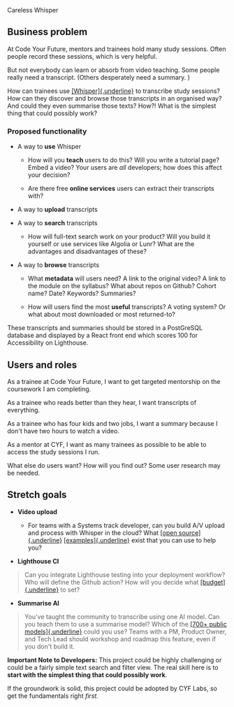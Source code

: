 Careless Whisper

## Business problem

At Code Your Future, mentors and trainees hold many study sessions.
Often people record these sessions, which is very helpful.

But not everybody can learn or absorb from video teaching. Some people
really need a transcript. (Others desperately need a summary. )

How can trainees use
[[Whisper]{.underline}](https://openai.com/blog/whisper/) to transcribe
study sessions? How can they discover and browse those transcripts in an
organised way? And could they even summarise those texts? How?! What is
the simplest thing that could possibly work?

### Proposed functionality

- A way to **use** Whisper

  - How will you **teach** users to do this? Will you write a
    tutorial page? Embed a video? Your users are _all_ developers;
    how does this affect your decision?

  - Are there free **online services** users can extract their
    transcripts with?

- A way to **upload** transcripts

- A way to **search** transcripts

  - How will full-text search work on your product? Will you build
    it yourself or use services like Algolia or Lunr? What are the
    advantages and disadvantages of these?

- A way to **browse** transcripts

  - What **metadata** will users need? A link to the original video?
    A link to the module on the syllabus? What about repos on
    Github? Cohort name? Date? Keywords? Summaries?

  - How will users find the most **useful** transcripts? A voting
    system? Or what about most downloaded or most returned-to?

These transcripts and summaries should be stored in a PostGreSQL
database and displayed by a React front end which scores 100 for
Accessibility on Lighthouse.

## Users and roles

As a trainee at Code Your Future, I want to get targeted mentorship on
the coursework I am completing.

As a trainee who reads better than they hear, I want transcripts of
everything.

As a trainee who has four kids and two jobs, I want a summary because I
don't have two hours to watch a video.

As a mentor at CYF, I want as many trainees as possible to be able to
access the study sessions I run.

What else do users want? How will you find out? Some user research may
be needed.

## Stretch goals

- **Video upload**

  - For teams with a Systems track developer, can you build A/V
    upload and process with Whisper in the cloud? What [[open
    source]{.underline}](https://github.com/mayeaux/generate-subtitles)
    [[examples]{.underline}](https://github.com/ggerganov/whisper.cpp)
    exist that you can use to help you?

- **Lighthouse CI**

> Can you integrate Lighthouse testing into your deployment workflow?
> Who will define the Github action? How will you decide what
> [[budget]{.underline}](https://web.dev/use-lighthouse-for-performance-budgets/)
> to set?

- **Summarise AI**

> You've taught the community to transcribe using one AI model. Can you
> teach them to use a summarise model? Which of the [[700+ public
> models]{.underline}](https://huggingface.co/models?pipeline_tag=summarization&sort=downloads)
> could you use? Teams with a PM, Product Owner, and Tech Lead should
> workshop and roadmap this feature, even if you don't build it.

**Important Note to Developers:** This project could be highly
challenging or could be a fairly simple text search and filter view. The
real skill here is to **start with the simplest thing that could
possibly work**.

If the groundwork is solid, this project could be adopted by CYF Labs,
so get the fundamentals right _first._
